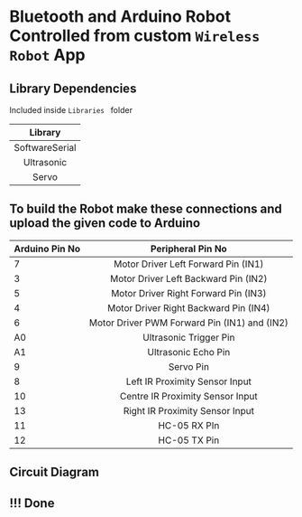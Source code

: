 # Bluetooth and Arduino Robot Controlled from custom ```Wireless Robot``` App

## Library Dependencies
Included inside ```Libraries ``` folder

| Library |
| :---: |
| SoftwareSerial |
| Ultrasonic |
| Servo |

## To build the Robot make these connections and upload the given code to Arduino

| Arduino Pin No | Peripheral Pin No |
| :---            |              :---: |
| 7 | Motor Driver Left Forward Pin (IN1) |
| 3 | Motor Driver Left Backward Pin (IN2) |
| 5 | Motor Driver Right Forward Pin (IN3) |
| 4 | Motor Driver Right Backward Pin (IN4) |
| 6 | Motor Driver PWM Forward Pin (IN1) and (IN2) |
| A0 | Ultrasonic Trigger Pin |
| A1 | Ultrasonic Echo Pin |
| 9 | Servo Pin |
| 8 | Left IR Proximity Sensor Input |
| 10 | Centre IR Proximity Sensor Input |
| 13 | Right IR Proximity Sensor Input |
| 11 | HC-05 RX PIn |
| 12 | HC-05 TX Pin |


## Circuit Diagram
[]()


## !!! Done